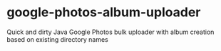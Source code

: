 # google-photos-album-uploader
Quick and dirty Java Google Photos bulk uploader with album creation based on existing directory names
